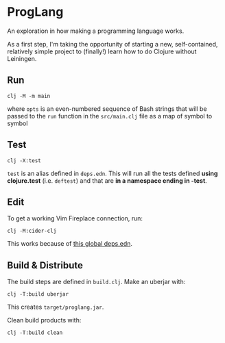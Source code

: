 # ProgLang

An exploration in how making a programming language works.

As a first step, I'm taking the opportunity of starting a new, self-contained,
relatively simple project to (finally!) learn how to do Clojure without
Leiningen.

## Run

```
clj -M -m main
```

where `opts` is an even-numbered sequence of Bash strings that will be passed
to the `run` function in the `src/main.clj` file as a map of symbol to symbol

## Test

```
clj -X:test
```

`test` is an alias defined in `deps.edn`. This will run all the tests defined
**using clojure.test** (i.e. `deftest`) and that are **in a namespace ending in
-test**.

## Edit

To get a working Vim Fireplace connection, run:

```
clj -M:cider-clj
```

This works because of [this global deps.edn][1].

[1]: https://github.com/gaverhae/dotfiles/pull/101

## Build & Distribute

The build steps are defined in `build.clj`. Make an uberjar with:

```
clj -T:build uberjar
```

This creates `target/proglang.jar`.

Clean build products with:

```
clj -T:build clean
```
